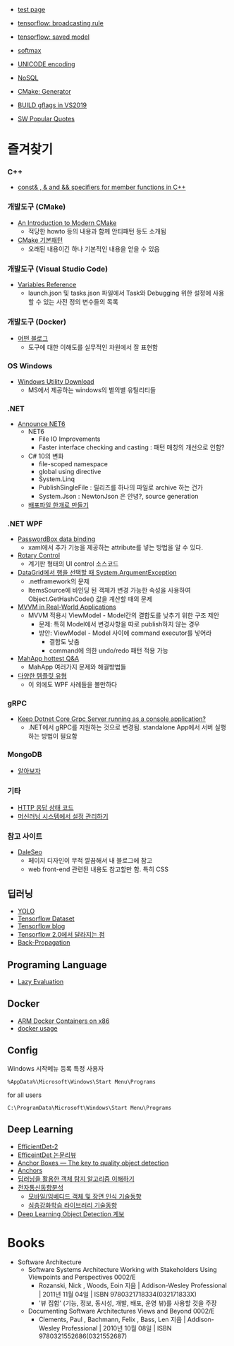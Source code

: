 
* [test page](https://bartkim.github.io/2018/12/04/bbb)
* [tensorflow: broadcasting rule](https://bartkim.github.io/2019/01/27/tensorflow_broadcasting_rule)
* [tensorflow: saved model](https://bartkim.github.io/post/tensorflow/saved_model_cli)
* [softmax](https://bartkim.github.io/2019/01/27/softmax)

* [UNICODE encoding](https://bartkim.github.io/2019/03/10/UNICODE_encoding)
* [NoSQL](https://bartkim.github.io/2019/06/20/NoSQL)

* [CMake: Generator](_posts/cmake/generate.md)
* [BUILD gflags in VS2019](post/build_gflags.md)

* [SW Popular Quotes](post/sw_architecture/quotes.md)

# 즐겨찾기
### C++
* [const& , & and && specifiers for member functions in C++](https://stackoverflow.com/questions/28066777/const-and-specifiers-for-member-functions-in-c)
 
### 개발도구 (CMake)
* [An Introduction to Modern CMake](https://cliutils.gitlab.io/modern-cmake/)
  * 적당한 howto 등의 내용과 함께 안티패턴 등도 소개됨
* [CMake 기본패턴](https://www.tuwlab.com/27270)
  * 오래된 내용이긴 하나 기본적인 내용을 얻을 수 있음
### 개발도구 (Visual Studio Code)
* [Variables Reference](https://code.visualstudio.com/docs/editor/variables-reference)
  * launch.json 및 tasks.json 파일에서 Task와 Debugging 위한 설정에 사용할 수 있는 사전 정의 변수들의 목록
### 개발도구 (Docker)
  * [어떤 블로그](https://zinirun.github.io/categories/cloud/docker/)
    * 도구에 대한 이해도를 실무적인 차원에서 잘 표현함
### OS Windows
* [Windows Utility Download](https://docs.microsoft.com/en-us/sysinternals/downloads/procmon)
  * MS에서 제공하는 windows의 별의별 유틸리티들

### .NET
* [Announce NET6](https://devblogs.microsoft.com/dotnet/announcing-net-6/)
  * NET6
    * File IO Improvements
    * Faster interface checking and casting : 패턴 매칭의 개선으로 인함?
  * C# 10의 변화
    * file-scoped namespace
    * global using directive
    * System.Linq
    * PublishSingleFile : 릴리즈를 하나의 파일로 archive 하는 건가
    * System.Json : NewtonJson 은 안녕?, source generation
  * [배포파일 한개로 만들기](https://blog.naver.com/vactorman/222606954186)
  
### .NET WPF
  * [PasswordBox data binding](http://blog.functionalfun.net/2008/06/wpf-passwordbox-and-data-binding.html)
    * xaml에서 추가 기능을 제공하는 attribute를 넣는 방법을 알 수 있다.
  * [Rotary Control](https://www.codeproject.com/Articles/4044072/A-WPF-Rotary-Control)
    * 계기판 형태의 UI control 소스코드
  * [DataGrid에서 행을 선택할 때 System.ArgumentException](https://docs.microsoft.com/ko-kr/troubleshoot/dotnet/framework/argumentexception-select-row-wpf-datagrid)
    * .netframework의 문제
    * ItemsSource에 바인딩 된 객체가 변경 가능한 속성을 사용하여 Object.GetHashCode() 값을 계산할 때의 문제
  * [MVVM in Real-World Applications](https://firefinch.io/deep-dive-mvvm/)
    * MVVM 적용시 ViewModel - Model간의 결합도를 낮추기 위한 구조 제안
      * 문제: 특히 Model에서 변경사항을 따로 publish하지 않는 경우
      * 방안: ViewModel - Model 사이에 command executor를 넣어라
        * 결함도 낮춤
        * command에 의한 undo/redo 패턴 적용 가능
  * [MahApp hottest Q&A](https://stackoverflow.com/tags/mahapps.metro/hot?filter=all)
    * MahApp 여러가지 문제와 해결방법들
  * [다양한 템플릿 유형](https://chriskim10.tistory.com/4)
    * 이 외에도 WPF 사례들을 볼만하다

### gRPC
* [Keep Dotnet Core Grpc Server running as a console application?](https://stackoverflow.com/questions/45989148/keep-dotnet-core-grpc-server-running-as-a-console-application)
  * .NET에서 gRPC를 지원하는 것으로 변경됨. standalone App에서 서버 실행하는 방법이 필요함

### MongoDB
* [알아보자](https://bartkim.github.io/post/mongodb/features)

### 기타
* [HTTP 응답 상태 코드](https://developer.mozilla.org/en-US/docs/Web/HTTP/Status)
* [머신러닝 시스템에서 설정 관리하기](https://rosinality.github.io/2021/05/%EB%A8%B8%EC%8B%A0-%EB%9F%AC%EB%8B%9D-%EC%8B%9C%EC%8A%A4%ED%85%9C%EC%97%90%EC%84%9C-%EC%84%A4%EC%A0%95-%EA%B4%80%EB%A6%AC%ED%95%98%EA%B8%B0/)
### 참고 사이트
* [DaleSeo](https://www.daleseo.com/)
  * 페이지 디자인이 무척 깔끔해서 내 블로그에 참고
  * web front-end 관련된 내용도 참고할만 함. 특히 CSS

## 딥러닝
* [YOLO](https://curt-park.github.io/2017-03-26/yolo/)
* [Tensorflow Dataset](https://cyc1am3n.github.io/2018/09/13/how-to-use-dataset-in-tensorflow.html)
* [Tensorflow blog](https://tensorflow.blog/2017/05/10/tf%EC%9D%98-%ED%85%90%EC%84%9C%EC%99%80-%EC%83%81%EC%88%98-%EB%B3%80%EC%88%98-%ED%94%8C%EB%A0%88%EC%9D%B4%EC%8A%A4%ED%99%80%EB%8D%94/)
* [Tensorflow 2.0에서 달라지는 점](https://medium.com/@ljb7977/%ED%85%90%EC%84%9C%ED%94%8C%EB%A1%9C%EC%9A%B0-2-0%EC%97%90%EC%84%9C-%EB%8B%AC%EB%9D%BC%EC%A7%80%EB%8A%94-%EC%A0%90-6e233e0c7fbe)
* [Back-Propagation](https://medium.com/@14prakash/back-propagation-is-very-simple-who-made-it-complicated-97b794c97e5c)

## Programing Language
* [Lazy Evaluation](post/programming_language/lazy_evaluation.md)

## Docker
* [ARM Docker Containers on x86](https://www.stereolabs.com/docs/docker/building-arm-container-on-x86)
* [docker usage](post/docker_usage.md)

## Config
Windows 시작메뉴 등록
특정 사용자
```
%AppData%\Microsoft\Windows\Start Menu\Programs
```
for all users
```
C:\ProgramData\Microsoft\Windows\Start Menu\Programs
```


## Deep Learning
* [EfficientDet-2](https://jjeamin.github.io/paper/2019/11/23/EfficientDet2/)
* [EfficeintDet 논문리뷰](https://hoya012.github.io/blog/EfficientDet-Review/)
* [Anchor Boxes — The key to quality object detection](https://medium.com/@andersasac/anchor-boxes-the-key-to-quality-object-detection-ddf9d612d4f9)
* [Anchors](https://medipixel.github.io/post/2019-06-14-anchor-target/)
* [딥러닝을 활용한 객체 탐지 알고리즘 이해하기](https://blogs.sas.com/content/saskorea/2018/12/21/%EB%94%A5%EB%9F%AC%EB%8B%9D%EC%9D%84-%ED%99%9C%EC%9A%A9%ED%95%9C-%EA%B0%9D%EC%B2%B4-%ED%83%90%EC%A7%80-%EC%95%8C%EA%B3%A0%EB%A6%AC%EC%A6%98-%EC%9D%B4%ED%95%B4%ED%95%98%EA%B8%B0/)
* [전자통신동향분석](https://ettrends.etri.re.kr/ettrends/180/#section0)
  * [모바일/임베디드 객체 및 장면 인식 기술동향](https://ettrends.etri.re.kr/ettrends/180/0905180012/)
  * [심층강화학습 라이브러리 기술동향](https://ettrends.etri.re.kr/ettrends/180/0905180008/34-6_87-99.pdf)
* [Deep Learning Object Detection 계보](https://blog.naver.com/phj8498/221772316253)



# Books
* Software Architecture
  * Software Systems Architecture Working with Stakeholders Using Viewpoints and Perspectives 0002/E
    * Rozanski, Nick , Woods, Eoin 지음 | Addison-Wesley Professional | 2011년 11월 04일 | ISBN 9780321718334(032171833X)
    * '뷰 집합' (기능, 정보, 동시성, 개발, 배포, 운영 뷰)를 사용할 것을 주장
  * Documenting Software Architectures Views and Beyond 0002/E
    * Clements, Paul , Bachmann, Felix , Bass, Len 지음 | Addison-Wesley Professional | 2010년 10월 08일 | ISBN 9780321552686(0321552687)
